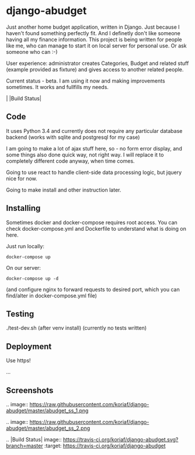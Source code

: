 django-abudget
==============

Just another home budget application, written in Django. Just because I haven't found something perfectly fit. And I definetly don't like someone having all my finance information. This project is being written for people like me, who can manage to start it on local server for personal use. Or ask someone who can :-)

User experience: administrator creates Categories, Budget and related stuff (example provided as fixture) and gives access to another related people.

Current status - beta. I am using it now and making improvements sometimes. It works and fullfills my needs.

| |Build Status|

Code
--------

It uses Python 3.4 and currently does not require any particular database backend (works with sqlite and postgresql for my case)

I am going to make a lot of ajax stuff here, so - no form error display, and some things also done quick way, not right way. I will replace it to completely different code anyway, when time comes.

Going to use react to handle client-side data processing logic, but jquery nice for now.

Going to make install and other instruction later.

Installing
----------

Sometimes docker and docker-compose requires root access. You can check docker-compose.yml and Dockerfile to understand what is doing on here.

Just run locally:

    docker-compose up

On our server:

    docker-compose up -d

(and configure nginx to forward requests to desired port, which you can find/alter in docker-compose.yml file)

Testing
----------
./test-dev.sh (after venv install)
(currently no tests written)


Deployment
----------

Use https!

...


Screenshots
-----------

.. image:: https://raw.githubusercontent.com/koriaf/django-abudget/master/abudget_ss_1.png

.. image:: https://raw.githubusercontent.com/koriaf/django-abudget/master/abudget_ss_2.png


.. |Build Status| image:: https://travis-ci.org/koriaf/django-abudget.svg?branch=master
   :target: https://travis-ci.org/koriaf/django-abudget
